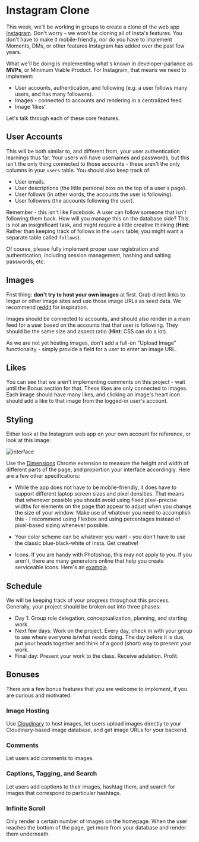 # Instagram Clone

This week, we'll be working in groups to create a clone of the web app [Instagram](https://www.instagram.com/?hl=en). Don't worry - we won't be cloning all of Insta's features. You don't have to make it mobile-friendly, nor do you have to implement Moments, DMs, or other features Instagram has added over the past few years.

What we'll be doing is implementing what's known in developer-parlance as **MVPs**, or Minimum Viable Product. For Instagram, that means we need to implement:

* User accounts, authentication, and following (e.g. a user follows many users, and has many followers).
* Images - connected to accounts and rendering in a centralized feed.
* Image 'likes'.

Let's talk through each of these core features.

## User Accounts

This will be both similar to, and different from, your user authentication learnings thus far. Your users will have usernames and passwords, but this isn't the only thing connected to those accounts - these aren't the only columns in your `users` table. You should also keep track of:

* User emails.
* User descriptions (the little personal bios on the top of a user's page).
* User follows (in other words, the accounts the user is following).
* User followers (the accounts following the user).

Remember - this isn't like Facebook. A user can follow someone that isn't following them back. How will you manage this on the database side? This is not an insignificant task, and might require a little creative thinking (**Hint**: Rather than keeping track of follows in the `users` table, you might want a separate table called `follows`).

Of course, please fully implement proper user registration and authentication, including session management, hashing and salting passwords, etc.

## Images

First thing: **don't try to host your own images** at first. Grab direct links to Imgur or other image sites and use those image URLs as seed data. We recommend [reddit](https://www.reddit.com/r/EarthPorn/) for inspiration.

Images should be connected to accounts, and should also render in a main feed for a user based on the accounts that that user is following. They should be the same size and aspect ratio (**Hint**: CSS can do a lot).

As we are not yet hosting images, don't add a full-on "Upload Image" functionality - simply provide a field for a user to enter an image URL.

## Likes

You can see that we aren't implementing comments on this project - wait until the Bonus section for that. These likes are only connected to images. Each image should have many likes, and clicking an image's heart icon should add a like to that image from the logged-in user's account.

## Styling

Either look at the Instagram web app on your own account for reference, or look at this image:

![interface](https://s.aolcdn.com/hss/storage/midas/a1b70f587a8d2cbe0add93f30f05e96a/203589385/instagramfeat.jpg)

Use the [Dimensions](https://chrome.google.com/webstore/detail/dimensions/baocaagndhipibgklemoalmkljaimfdj?hl=en) Chrome extension to measure the height and width of different parts of the page, and proportion your interface accordingly. Here are a few other specifications:

* While the app does not have to be mobile-friendly, it does have to support different laptop screen sizes and pixel densities. That means that whenever possible you should avoid using fixed pixel-precise widths for elements on the page that appear to adjust when you change the size of your window. Make use of whatever you need to accomplish this - I recommend using Flexbox and using percentages instead of pixel-based sizing whenever possible.

* Your color scheme can be whatever you want - you don't have to use the classic blue-black-white of Insta. Get creative!

* Icons. If you are handy with Photoshop, this may not apply to you. If you aren't, there are many generators online that help you create serviceable icons. Here's an [example](https://romannurik.github.io/AndroidAssetStudio/icons-launcher.html#foreground.type=clipart&foreground.clipart=android&foreground.space.trim=1&foreground.space.pad=0.25&foreColor=rgba(96%2C%20125%2C%20139%2C%200)&backColor=rgb(68%2C%20138%2C%20255)&crop=0&backgroundShape=square&effects=none&name=ic_launcher).

## Schedule

We will be keeping track of your progress throughout this process. Generally, your project should be broken out into three phases:

* Day 1: Group role delegation, conceptualization, planning, and starting work.
* Next few days: Work on the project. Every day, check in with your group to see where everyone is/what needs doing. The day before it is due, put your heads together and think of a good (short) way to present your work.
* Final day: Present your work to the class. Receive adulation. Profit.

## Bonuses

There are a few bonus features that you are welcome to implement, if you are curious and motivated.

### Image Hosting

Use [Cloudinary](https://cloudinary.com/) to host images, let users upload images directly to your Cloudinary-based image database, and get image URLs for your backend.

### Comments

Let users add comments to images.

### Captions, Tagging, and Search

Let users add captions to their images, hashtag them, and search for images that correspond to particular hashtags.

### Infinite Scroll

Only render a certain number of images on the homepage. When the user reaches the bottom of the page, get more from your database and render them underneath.
